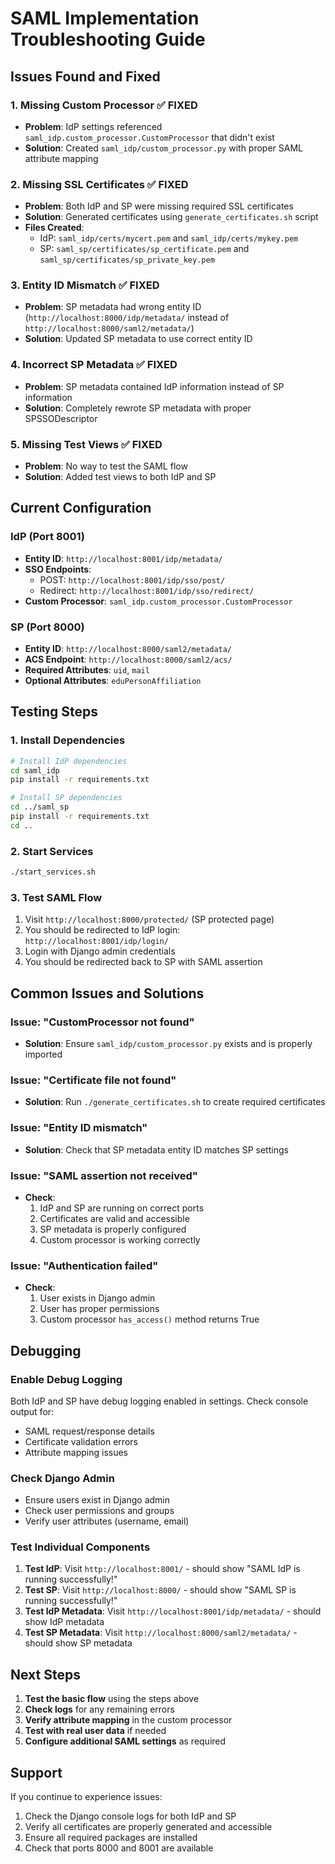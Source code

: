 # SAML Implementation Troubleshooting Guide

## Issues Found and Fixed

### 1. **Missing Custom Processor** ✅ FIXED
- **Problem**: IdP settings referenced `saml_idp.custom_processor.CustomProcessor` that didn't exist
- **Solution**: Created `saml_idp/custom_processor.py` with proper SAML attribute mapping

### 2. **Missing SSL Certificates** ✅ FIXED
- **Problem**: Both IdP and SP were missing required SSL certificates
- **Solution**: Generated certificates using `generate_certificates.sh` script
- **Files Created**:
  - IdP: `saml_idp/certs/mycert.pem` and `saml_idp/certs/mykey.pem`
  - SP: `saml_sp/certificates/sp_certificate.pem` and `saml_sp/certificates/sp_private_key.pem`

### 3. **Entity ID Mismatch** ✅ FIXED
- **Problem**: SP metadata had wrong entity ID (`http://localhost:8000/idp/metadata/` instead of `http://localhost:8000/saml2/metadata/`)
- **Solution**: Updated SP metadata to use correct entity ID

### 4. **Incorrect SP Metadata** ✅ FIXED
- **Problem**: SP metadata contained IdP information instead of SP information
- **Solution**: Completely rewrote SP metadata with proper SPSSODescriptor

### 5. **Missing Test Views** ✅ FIXED
- **Problem**: No way to test the SAML flow
- **Solution**: Added test views to both IdP and SP

## Current Configuration

### IdP (Port 8001)
- **Entity ID**: `http://localhost:8001/idp/metadata/`
- **SSO Endpoints**: 
  - POST: `http://localhost:8001/idp/sso/post/`
  - Redirect: `http://localhost:8001/idp/sso/redirect/`
- **Custom Processor**: `saml_idp.custom_processor.CustomProcessor`

### SP (Port 8000)
- **Entity ID**: `http://localhost:8000/saml2/metadata/`
- **ACS Endpoint**: `http://localhost:8000/saml2/acs/`
- **Required Attributes**: `uid`, `mail`
- **Optional Attributes**: `eduPersonAffiliation`

## Testing Steps

### 1. Install Dependencies
```bash
# Install IdP dependencies
cd saml_idp
pip install -r requirements.txt

# Install SP dependencies  
cd ../saml_sp
pip install -r requirements.txt
cd ..
```

### 2. Start Services
```bash
./start_services.sh
```

### 3. Test SAML Flow
1. Visit `http://localhost:8000/protected/` (SP protected page)
2. You should be redirected to IdP login: `http://localhost:8001/idp/login/`
3. Login with Django admin credentials
4. You should be redirected back to SP with SAML assertion

## Common Issues and Solutions

### Issue: "CustomProcessor not found"
- **Solution**: Ensure `saml_idp/custom_processor.py` exists and is properly imported

### Issue: "Certificate file not found"
- **Solution**: Run `./generate_certificates.sh` to create required certificates

### Issue: "Entity ID mismatch"
- **Solution**: Check that SP metadata entity ID matches SP settings

### Issue: "SAML assertion not received"
- **Check**:
  1. IdP and SP are running on correct ports
  2. Certificates are valid and accessible
  3. SP metadata is properly configured
  4. Custom processor is working correctly

### Issue: "Authentication failed"
- **Check**:
  1. User exists in Django admin
  2. User has proper permissions
  3. Custom processor `has_access()` method returns True

## Debugging

### Enable Debug Logging
Both IdP and SP have debug logging enabled in settings. Check console output for:
- SAML request/response details
- Certificate validation errors
- Attribute mapping issues

### Check Django Admin
- Ensure users exist in Django admin
- Check user permissions and groups
- Verify user attributes (username, email)

### Test Individual Components
1. **Test IdP**: Visit `http://localhost:8001/` - should show "SAML IdP is running successfully!"
2. **Test SP**: Visit `http://localhost:8000/` - should show "SAML SP is running successfully!"
3. **Test IdP Metadata**: Visit `http://localhost:8001/idp/metadata/` - should show IdP metadata
4. **Test SP Metadata**: Visit `http://localhost:8000/saml2/metadata/` - should show SP metadata

## Next Steps

1. **Test the basic flow** using the steps above
2. **Check logs** for any remaining errors
3. **Verify attribute mapping** in the custom processor
4. **Test with real user data** if needed
5. **Configure additional SAML settings** as required

## Support

If you continue to experience issues:
1. Check the Django console logs for both IdP and SP
2. Verify all certificates are properly generated and accessible
3. Ensure all required packages are installed
4. Check that ports 8000 and 8001 are available 